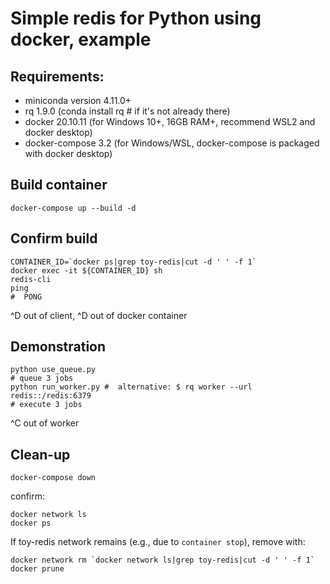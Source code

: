# Simple redis for Python using docker, example

## Requirements:
 -  miniconda version 4.11.0+
 -  rq 1.9.0 (conda install rq # if it's not already there)
 -  docker 20.10.11 (for Windows 10+, 16GB RAM+, recommend WSL2 and docker desktop)
 -  docker-compose 3.2 (for Windows/WSL, docker-compose is packaged with docker desktop)

## Build container
```
docker-compose up --build -d
```

## Confirm build
```
CONTAINER_ID=`docker ps|grep toy-redis|cut -d ' ' -f 1`
docker exec -it ${CONTAINER_ID} sh
redis-cli
ping
#  PONG
```
^D out of client, ^D out of docker container

## Demonstration
```
python use_queue.py
# queue 3 jobs
python run_worker.py #  alternative: $ rq worker --url redis::/redis:6379
# execute 3 jobs
```
^C out of worker

## Clean-up
```
docker-compose down
```
confirm:
```
docker network ls
docker ps
```
If toy-redis network remains (e.g., due to `container stop`), remove with:
```
docker network rm `docker network ls|grep toy-redis|cut -d ' ' -f 1`
docker prune
```
